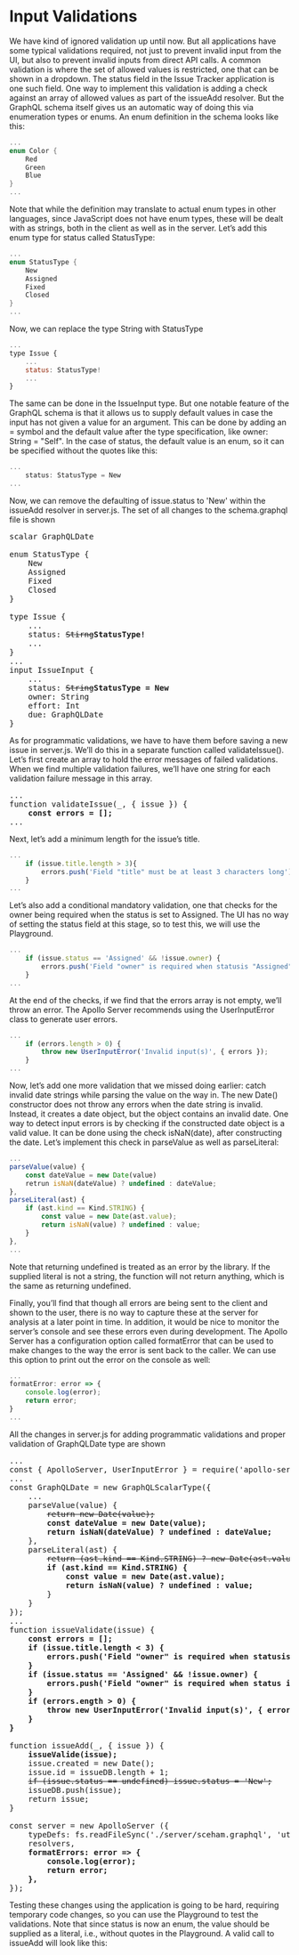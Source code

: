 # Input Validations

We have kind of ignored validation up until now. But all applications have some typical validations required, not just to prevent invalid input from the UI, but also to prevent invalid inputs from direct API calls.
A common validation is where the set of allowed values is restricted, one that can be shown in a
dropdown. The status field in the Issue Tracker application is one such field. One way to implement this
validation is adding a check against an array of allowed values as part of the issueAdd resolver. But the
GraphQL schema itself gives us an automatic way of doing this via enumeration types or enums. An enum
definition in the schema looks like this:

```cs
...
enum Color {
    Red
    Green
    Blue
}
...
```

Note that while the definition may translate to actual enum types in other languages, since JavaScript
does not have enum types, these will be dealt with as strings, both in the client as well as in the server. Let’s add this enum type for status called StatusType:

```cs
...
enum StatusType {
    New
    Assigned
    Fixed
    Closed
}
...
```

Now, we can replace the type String with StatusType

```js
...
type Issue {
    ...
    status: StatusType!
    ...
}
```

The same can be done in the IssueInput type. But one notable feature of the GraphQL schema is that it
allows us to supply default values in case the input has not given a value for an argument. This can be done by adding an = symbol and the default value after the type specification, like owner: String = "Self". In the case of status, the default value is an enum, so it can be specified without the quotes like this:

```js
...
    status: StatusType = New
...
```

Now, we can remove the defaulting of issue.status to 'New' within the issueAdd resolver in server.js.
The set of all changes to the schema.graphql file is shown

<pre>
scalar GraphQLDate

enum StatusType {
    New
    Assigned
    Fixed
    Closed
}

type Issue {
    ...
    status: <del>Stirng</del><b>StatusType!</b>
    ...
}
...
input IssueInput {
    ...
    status: <del>String</del><b>StatusType = New</b>
    owner: String
    effort: Int
    due: GraphQLDate
}
</pre>

As for programmatic validations, we have to have them before saving a new issue in server.js. We’ll do
this in a separate function called validateIssue(). Let’s first create an array to hold the error messages of failed validations. When we find multiple validation failures, we’ll have one string for each validation failure message in this array.

<pre>
...
function validateIssue(_, { issue }) {
    <b>const errors = [];</b>
...
</pre>

Next, let’s add a minimum length for the issue’s title.

```js
...
    if (issue.title.length > 3){
        errors.push('Field "title" must be at least 3 characters long');
    }
...
```

Let’s also add a conditional mandatory validation, one that checks for the owner being required when
the status is set to Assigned. The UI has no way of setting the status field at this stage, so to test this, we will use the Playground.

```js
...
    if (issue.status == 'Assigned' && !issue.owner) {
        errors.push('Field "owner" is required when statusis "Assigned"');
    }
...
```

At the end of the checks, if we find that the errors array is not empty, we’ll throw an error. The Apollo
Server recommends using the UserInputError class to generate user errors.

```js
...
    if (errors.length > 0) {
        throw new UserInputError('Invalid input(s)', { errors });
    }
...
```

Now, let’s add one more validation that we missed doing earlier: catch invalid date strings while
parsing the value on the way in. The new Date() constructor does not throw any errors when the date
string is invalid. Instead, it creates a date object, but the object contains an invalid date. One way to detect input errors is by checking if the constructed date object is a valid value. It can be done using the check isNaN(date), after constructing the date. Let’s implement this check in parseValue as well as parseLiteral:

```js
...
parseValue(value) {
    const dateValue = new Date(value)
    retrun isNaN(dateValue) ? undefined : dateValue; 
},
parseLiteral(ast) {
    if (ast.kind == Kind.STRING) {
        const value = new Date(ast.value);
        return isNaN(value) ? undefined : value;
    }
},
...
```

Note that returning undefined is treated as an error by the library. If the supplied literal is not a string, the function will not return anything, which is the same as returning undefined.

Finally, you’ll find that though all errors are being sent to the client and shown to the user, there is no way to capture these at the server for analysis at a later point in time. In addition, it would be nice to monitor the server’s console and see these errors even during development. The Apollo Server has a configuration option called formatError that can be used to make changes to the way the error is sent back to the caller. We can use this option to print out the error on the console as well:

```js
...
formatError: error => {
    console.log(error);
    return error;
}
...
```

All the changes in server.js for adding programmatic validations and proper validation of GraphQLDate type are shown

<pre>
...
const { ApolloServer, UserInputError } = require('apollo-server-exress');
...
const GraphQLDate = new GraphQLScalarType({
    ...
    parseValue(value) {
        <del>return new Date(value);</del>
        <b>const dateValue = new Date(value);
        return isNaN(dateValue) ? undefined : dateValue;</b>
    },
    parseLiteral(ast) {
        <del>return (ast.kind == Kind.STRING) ? new Date(ast.value) : undefined;</del>
        <b>if (ast.kind == Kind.STRING) {
            const value = new Date(ast.value);
            return isNaN(value) ? undefined : value;</b>
        }
    }
});
...
function issueValidate(issue) {
    <b>const errors = [];
    if (issue.title.length < 3) {
        errors.push('Field "owner" is required when statusis "Assigned"');
    }
    if (issue.status == 'Assigned' && !issue.owner) {
        errors.push('Field "owner" is required when status is "Assigned"');
    }
    if (errors.ength > 0) {
        throw new UserInputError('Invalid input(s)', { errors });
    }
}</b>

function issueAdd(_, { issue }) {
    <b>issueValide(issue);</b>
    issue.created = new Date();
    issue.id = issueDB.length + 1;
    <del>if (issue.status == undefined) issue.status = 'New';</del>
    issueDB.push(issue);
    return issue;
}

const server = new ApolloServer ({
    typeDefs: fs.readFileSync('./server/sceham.graphql', 'utf-8'),
    resolvers,
    <b>formatErrors: error => {
        console.log(error);
        return error;
    },</b>
});
</pre>

Testing these changes using the application is going to be hard, requiring temporary code changes, so
you can use the Playground to test the validations. Note that since status is now an enum, the value should
be supplied as a literal, i.e., without quotes in the Playground. A valid call to issueAdd will look like this:


